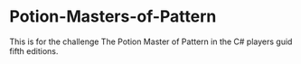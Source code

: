# Potion-Masters-of-Pattern
This is for the challenge The Potion Master of Pattern in the C# players guid fifth editions.
